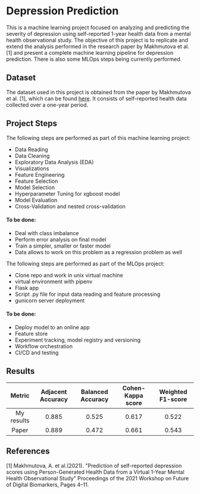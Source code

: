 # Depression Prediction

This is a machine learning project focused on analyzing and predicting the severity of depression using self-reported 1-year health data from a mental health observational study. The objective of this project is to replicate and extend the analysis performed in the research paper by Makhmutova et al. [1] and present a complete machine learning pipeline for depression prediction. There is also some MLOps steps being currently performed.

## Dataset

The dataset used in this project is obtained from the paper by Makhmutova et al. [1], which can be found [here](https://github.com/jloayza10/depression_prediction_project/tree/main/data/raw/makhmutova2021.pdf). It consists of self-reported health data collected over a one-year period.

## Project Steps

The following steps are performed as part of this machine learning project:

- Data Reading
- Data Cleaning
- Exploratory Data Analysis (EDA)
- Visualizations
- Feature Engineering
- Feature Selection
- Model Selection
- Hyperparameter Tuning for xgboost model
- Model Evaluation
- Cross-Validation and nested cross-validation

#### To be done:
- Deal with class imbalance
- Perform error analysis on final model
- Train a simpler, smaller or faster model
- Data allows to work on this problem as a regression problem as well 

The following steps are performed as part of the MLOps project:
- Clone repo and work in unix virtual machine
- virtual environment with pipenv
- Flask app
- Script .py file for input data reading and feature processing
- gunicorn server deployment

#### To be done:
- Deploy model to an online app
- Feature store
- Experiment tracking, model registry and versioning
- Workflow orchestration
- CI/CD and testing

## Results

| Metric     | Adjacent Accuracy | Balanced Accuracy| Cohen-Kappa score| Weighted F1-score |
| :----:     |    :----:         |   :----:         |     :----:       |     :----:        |
| My results |     0.885         |     0.525        |      0.617       |      0.522        |
| Paper      |     0.889         |     0.472        |      0.661       |      0.543        |

## References

[1] Makhmutova, A. et al.(2021). "Prediction of self-reported depression scores using Person-Generated Health Data from a Virtual 1-Year Mental Health Observational Study"  Proceedings of the 2021 Workshop on Future of Digital Biomarkers, Pages 4–11.
